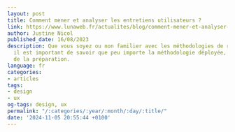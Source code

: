 ```yaml
---
layout: post
title: Comment mener et analyser les entretiens utilisateurs ?
link: https://www.lunaweb.fr/actualites/blog/comment-mener-et-analyser-les-entretiens-utilisateurs
author: Justine Nicol
published_date: 16/08/2023
description: Que vous soyez ou non familier avec les méthodologies de recherche utilisateurs,
  il est important de savoir que peu importe la méthodologie déployée, elle nécessite
  de la préparation.
language: fr
categories:
- articles
tags:
- design
- ux
og-tags: design, ux
permalink: "/:categories/:year/:month/:day/:title/"
date: '2024-11-05 20:55:44 +0100'
---
```

